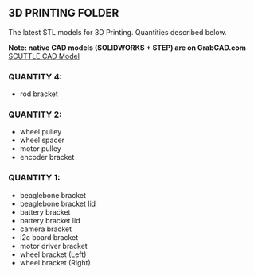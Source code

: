 ## 3D PRINTING FOLDER

The latest STL models for 3D Printing. Quantities described below.

**Note: native CAD models (SOLIDWORKS + STEP) are on GrabCAD.com**
<br>[SCUTTLE CAD Model](https://grabcad.com/library/scuttle-robot-v2-2-1)

### QUANTITY 4:
* rod bracket

### QUANTITY 2:
* wheel pulley
* wheel spacer
* motor pulley
* encoder bracket

### QUANTITY 1:
* beaglebone bracket
* beaglebone bracket lid
* battery bracket
* battery bracket lid
* camera bracket
* i2c board bracket
* motor driver bracket
* wheel bracket (Left)
* wheel bracket (Right)
